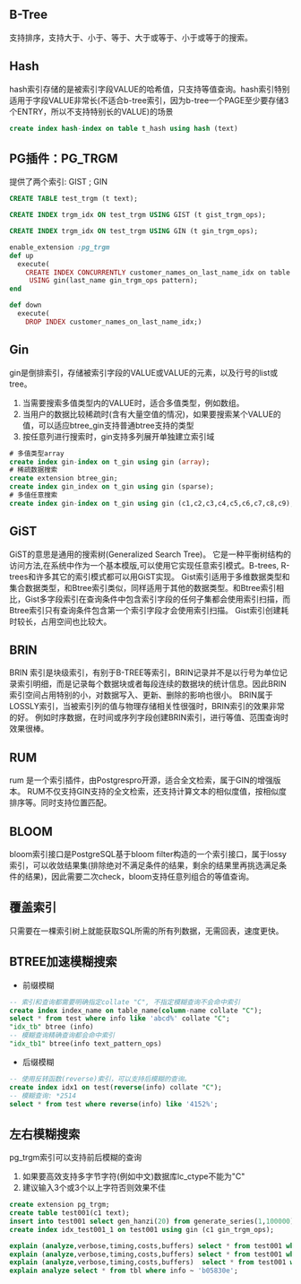 ## B-Tree
支持排序，支持大于、小于、等于、大于或等于、小于或等于的搜索。

## Hash
hash索引存储的是被索引字段VALUE的哈希值，只支持等值查询。hash索引特别适用于字段VALUE非常长(不适合b-tree索引，因为b-tree一个PAGE至少要存储3个ENTRY，所以不支持特别长的VALUE)的场景
```sql
create index hash-index on table t_hash using hash (text)
```

## PG插件：PG_TRGM
提供了两个索引: GIST ; GIN
```sql
CREATE TABLE test_trgm (t text);

CREATE INDEX trgm_idx ON test_trgm USING GIST (t gist_trgm_ops);

CREATE INDEX trgm_idx ON test_trgm USING GIN (t gin_trgm_ops);
```
```ruby
enable_extension :pg_trgm
def up
  execute(
    CREATE INDEX CONCURRENTLY customer_names_on_last_name_idx on table
     USING gin(last_name gin_trgm_ops pattern);
end

def down
  execute(
    DROP INDEX customer_names_on_last_name_idx;)
```

## Gin
gin是倒排索引，存储被索引字段的VALUE或VALUE的元素，以及行号的list或tree。
1. 当需要搜索多值类型内的VALUE时，适合多值类型，例如数组。
2. 当用户的数据比较稀疏时(含有大量空值的情况)，如果要搜索某个VALUE的值，可以适应btree_gin支持普通btree支持的类型
3. 按任意列进行搜索时，gin支持多列展开单独建立索引域

```sql
# 多值类型array
create index gin-index on t_gin using gin (array);
# 稀疏数据搜索
create extension btree_gin;
create index gin_index on t_gin using gin (sparse);
# 多值任意搜索
create index gin-index on t_gin using gin (c1,c2,c3,c4,c5,c6,c7,c8,c9); 
```

## GiST
GiST的意思是通用的搜索树(Generalized Search Tree)。 它是一种平衡树结构的访问方法,在系统中作为一个基本模版,可以使用它实现任意索引模式。B-trees, R-trees和许多其它的索引模式都可以用GiST实现。
Gist索引适用于多维数据类型和集合数据类型，和Btree索引类似，同样适用于其他的数据类型。和Btree索引相比，Gist多字段索引在查询条件中包含索引字段的任何子集都会使用索引扫描，而Btree索引只有查询条件包含第一个索引字段才会使用索引扫描。
Gist索引创建耗时较长，占用空间也比较大。

## BRIN
BRIN 索引是块级索引，有别于B-TREE等索引，BRIN记录并不是以行号为单位记录索引明细，而是记录每个数据块或者每段连续的数据块的统计信息。因此BRIN索引空间占用特别的小，对数据写入、更新、删除的影响也很小。
BRIN属于LOSSLY索引，当被索引列的值与物理存储相关性很强时，BRIN索引的效果非常的好。
例如时序数据，在时间或序列字段创建BRIN索引，进行等值、范围查询时效果很棒。

## RUM
rum 是一个索引插件，由Postgrespro开源，适合全文检索，属于GIN的增强版本。
RUM不仅支持GIN支持的全文检索，还支持计算文本的相似度值，按相似度排序等。同时支持位置匹配。

## BLOOM
bloom索引接口是PostgreSQL基于bloom filter构造的一个索引接口，属于lossy索引，可以收敛结果集(排除绝对不满足条件的结果，剩余的结果里再挑选满足条件的结果)，因此需要二次check，bloom支持任意列组合的等值查询。



## 覆盖索引
只需要在一棵索引树上就能获取SQL所需的所有列数据，无需回表，速度更快。




## BTREE加速模糊搜索
+ 前缀模糊
```sql
-- 索引和查询都需要明确指定collate "C", 不指定模糊查询不会命中索引
create index index_name on table_name(column-name collate "C");
select * from test where info like 'abcd%' collate "C";
"idx_tb" btree (info)
-- 模糊查询精确查询都会命中索引
"idx_tb1" btree(info text_pattern_ops)
```
+ 后缀模糊
```sql
-- 使用反转函数(reverse)索引，可以支持后模糊的查询。
create index idx1 on test(reverse(info) collate "C");
-- 模糊查询: *2514
select * from test where reverse(info) like '4152%';
```

## 左右模糊搜索
pg_trgm索引可以支持前后模糊的查询

1. 如果要高效支持多字节字符(例如中文)数据库lc_ctype不能为"C"
2. 建议输入3个或3个以上字符否则效果不佳
```sql
create extension pg_trgm;      
create table test001(c1 text);
insert into test001 select gen_hanzi(20) from generate_series(1,100000);
create index idx_test001_1 on test001 using gin (c1 gin_trgm_ops);

explain (analyze,verbose,timing,costs,buffers) select * from test001 where c1 like '你%';  
explain (analyze,verbose,timing,costs,buffers) select * from test001 where c1 like '%你好啊%';  
explain (analyze,verbose,timing,costs,buffers)  select * from test001 where c1 like '%三璑筂%' collate "zh_CN";
explain analyze select * from tbl where info ~ 'b05830e';
```
